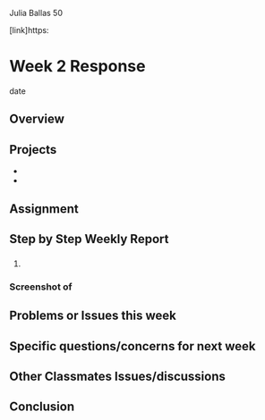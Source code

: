 Julia Ballas 50

[link]https:

# Week 2 Response

date

## Overview

## Projects

- 
- 

## Assignment

## Step by Step Weekly Report

### 

1. 

### Screenshot of 


## Problems or Issues this week

## Specific questions/concerns for next week

## Other Classmates Issues/discussions


## Conclusion
